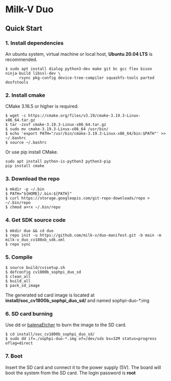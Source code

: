 # Milk-V Duo

## Quick Start

### 1. Install dependencies
An ubuntu system, virtual machine or local host, **Ubuntu 20.04 LTS** is recommended.
```
$ sudo apt install dialog python3-dev make git bc gcc flex bison ninja-build libssl-dev \
      rsync pkg-config device-tree-compiler squashfs-tools parted dosfstools
```

### 2. Install cmake
CMake 3.16.5 or higher is required.
```
$ wget -c https://cmake.org/files/v3.19/cmake-3.19.3-Linux-x86_64.tar.gz
$ tar -zxvf cmake-3.19.3-Linux-x86_64.tar.gz
$ sudo mv cmake-3.19.3-Linux-x86_64 /usr/bin/
$ echo 'export PATH="/usr/bin/cmake-3.19.3-Linux-x86_64/bin:$PATH"' >> ~/.bashrc
$ source ~/.bashrc
```
Or use pip install CMake.
```
sudo apt install python-is-python3 python3-pip
pip install cmake
```

### 3. Download the repo
```
$ mkdir -p ~/.bin  
$ PATH="${HOME}/.bin:${PATH}"
$ curl https://storage.googleapis.com/git-repo-downloads/repo > ~/.bin/repo
$ chmod a+rx ~/.bin/repo
```

### 4. Get SDK source code
```
$ mkdir duo && cd duo
$ repo init -u https://github.com/milk-v/duo-manifest.git -b main -m milk-v_duo_cv180xb_sdk.xml
$ repo sync
```

### 5. Compile
```
$ source build/cvisetup.sh
$ defconfig cv1800b_sophpi_duo_sd
$ clean_all
$ build_all
$ pack_sd_image
```
The generated sd card image is located at **install/soc_cv1800b_sophpi_duo_sd/** and named sophpi-duo-\*.img

### 6. SD card burning
Use dd or [balenaEtcher](https://www.balena.io/etcher) to burn the image to the SD card.

```
$ cd install/soc_cv1800b_sophpi_duo_sd/
$ sudo dd if=./sophpi-duo-*.img of=/dev/sdx bs=32M status=progress oflag=direct
```

### 7. Boot

Insert the SD card and connect it to the power supply (5V). The board will boot the system from the SD card. The login password is **root** 
